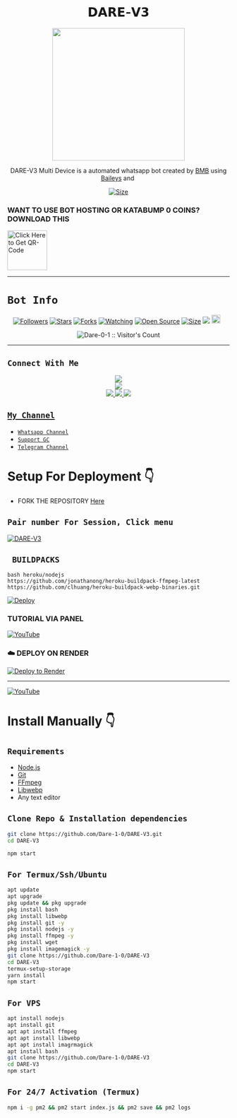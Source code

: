 <h1 align="center">𝗗𝗔𝗥𝗘-𝗩𝟯<br></h1>
<p align="center">
<img src="https://files.catbox.moe/o6zcok.jpg" height="300" />
</p>

<p align="center">
DARE-V3 Multi Device is a automated whatsapp bot created by <a href="https://github.com/Dare-0-1" target="_blank">BMB</a> using <a href="https://github.com/adiwajshing/Baileys" target="_blank">Baileys</a> and  <a href="#"><img src="http://readme-typing-svg.herokuapp.com?color=ff00ab&center=true&vCenter=true&multiline=false&lines=DARE-V3+WHATSAPP+BOT" alt="">
</p>
</p>

<p align="center">
<a href="https://youtu.be/ygIOzvZS0z0?si=HBG2WzpWO-2cBBkJ"><img title="Size" src="https://img.shields.io/badge/Tutorial-Video-green"></a>
</p>

### WANT TO USE BOT HOSTING OR KATABUMP 0 COINS? DOWNLOAD THIS
 
<a href="https://devuploads.com/h1u6arhq80vf"><img src="https://img.shields.io/badge/PATRON MD-green" alt="Click Here to Get QR-Code" width="90"></a>

------

# ```Bot Info```
<p align="center">
<a href="https://github.com/Dare-0-1/followers"><img title="Followers" src="https://img.shields.io/github/followers/Dare-0-1?color=red&style=flat-square"></a>
<a href="https://github.com/Dare-1-0/DARE-V3/stargazers/"><img title="Stars" src="https://img.shields.io/github/stars/Dare-0-1/DARE-V3?color=blue&style=flat-square"></a>
<a href="https://github.com/Dare-1-0/DARE-V3/network/members"><img title="Forks" src="https://img.shields.io/github/forks/Dare-0-1/DARE-V3?color=red&style=flat-square"></a>
<a href="https://github.com/Dare-1-0/DARE-V3/watchers"><img title="Watching" src="https://img.shields.io/github/watchers/Dare-0-1/DARE-V3?label=Watchers&color=blue&style=flat-square"></a>
<a href="https://github.com/Dare-1-0/DARE-V3"><img title="Open Source" src="https://img.shields.io/badge/Author-Patron%20Bot%20Inc.-red?v=103"></a>
<a href="https://github.com/Dare-1-0/DARE-V3/"><img title="Size" src="https://img.shields.io/github/repo-size/Dare-0-1/DARE-V3?style=flat-square&color=green"></a>
<a href="https://hits.seeyoufarm.com"><img src="https://hits.seeyoufarm.com/api/count/incr/badge.svg?url=https%3A%2F%2Fgithub.com%2FDare-0-1%2FDARE-V3&count_bg=%2379C83D&title_bg=%23555555&icon=probot.svg&icon_color=%2300FF6D&title=hits&edge_flat=false"/></a>
<a href="https://github.com/Dare-1-0/DARE-V3/graphs/commit-activity"><img height="20" src="https://img.shields.io/badge/Maintained%3F-yes-green.svg"></a>&nbsp;&nbsp;
</p>
<p align='center'>
    </p>
<p align="center"><img src="https://profile-counter.glitch.me/{DARE-V3}/count.svg" alt="Dare-0-1 :: Visitor's Count" /></p>

-------

## ```Connect With Me```
<p align="center">
<a href="https://www.youtube.com/@BMB_DARE"><img src="https://img.shields.io/badge/YouTube-ff0000?style=for-the-badge&logo=youtube&logoColor=ff000000&link=https://www.youtube.com/@Dare-0-11" /><br>
<a href="https://whatsapp.com/channel/0029VajhqUnD38COHw1aSy0M"><img src="https://img.shields.io/badge/WhatsApp Channel-25D366?style=for-the-badge&logo=whatsapp&logoColor=white&link=https://whatsapp.com/channel/0029Val0s0rIt5rsIDPCoD2q" /><br>
<a href="https://t.me/BMB_DARE"><img src="https://img.shields.io/badge/Telegram-00FFFF?style=for-the-badge&logo=telegram&logoColor=white" />
<a href="https://wa.me/message/3TOOBST7GT2BC1"><img src="https://img.shields.io/badge/Support Group-25D366?style=for-the-badge&logo=whatsapp&logoColor=white" />
<a href="https://www.instagram.com/bmb_dare?igsh=MzNlNGNkZWQ4Mg=="><img src="https://img.shields.io/badge/Instagram-A020F0?style=for-the-badge&logo=instagram&logoColor=white" />
</p>


## ```My Channel```

- [`Whatsapp Channel`](https://whatsapp.com/channel/0029VajhqUnD38COHw1aSy0M)
- [`Support GC`](https://whatsapp.com/channel/0029VajhqUnD38COHw1aSy0M)
- [`Telegram Channel`](https://t.me/BMB_DARE)


# Setup For Deployment 👇

- FORK THE REPOSITORY [Here](https://github.com/Dare-1-0/DARE-V3/fork)

## `Pair number For Session, Click menu`
[![DARE-V3](https://repl.it/badge/github/quiec/whatsasena)](https://patron-pair.onrender.com/)


## ` BUILDPACKS`

```
bash heroku/nodejs
https://github.com/jonathanong/heroku-buildpack-ffmpeg-latest
https://github.com/clhuang/heroku-buildpack-webp-binaries.git
```

[![Deploy](https://www.herokucdn.com/deploy/button.svg)](https://heroku.com/deploy?template=https://github.com/Dare-1-0/DARE-V3/)

### TUTORIAL VIA PANEL

[![YouTube](https://img.shields.io/badge/YouTube-FF0000?style=for-the-badge&logo=youtube&logoColor=white)](https://youtu.be/ygIOzvZS0z0?si=79yGQpgdIqa4Yt0U)

### ☁️ DEPLOY ON RENDER
[![Deploy to Render](https://binbashbanana.github.io/deploy-buttons/buttons/remade/render.svg)](https://dashboard.render.com/blueprint/new?repo=https%3A%2F%2Fgithub.com%2FDare-0-1-Li%2FDARE-V3)

------------------
[![YouTube](https://img.shields.io/badge/YouTube-FF0000?style=for-the-badge&logo=youtube&logoColor=white)](https://www.youtube.com/@Dare-0-11)

# Install Manually 👇
## `Requirements`
* [Node.js](https://nodejs.org/en/)
* [Git](https://git-scm.com/downloads)
* [FFmpeg](https://github.com/BtbN/FFmpeg-Builds/releases/download/autobuild-2020-12-08-13-03/ffmpeg-n4.3.1-26-gca55240b8c-win64-gpl-4.3.zip)
* [Libwebp](https://developers.google.com/speed/webp/download)
* Any text editor
## `Clone Repo & Installation dependencies`
```bash
git clone https://github.com/Dare-1-0/DARE-V3.git
cd DARE-V3

npm start
```
## `For Termux/Ssh/Ubuntu`
```bash
apt update
apt upgrade
pkg update && pkg upgrade
pkg install bash
pkg install libwebp
pkg install git -y
pkg install nodejs -y 
pkg install ffmpeg -y 
pkg install wget
pkg install imagemagick -y
git clone https://github.com/Dare-1-0/DARE-V3
cd DARE-V3
termux-setup-storage
yarn install
npm start
```
## `For VPS`
```bash
apt install nodejs 
apt install git 
apt apt install ffmpeg 
apt apt install libwebp 
apt apt install imagrmagick
apt install bash
git clone https://github.com/Dare-1-0/DARE-V3
cd DARE-V3
npm start
```
## `For 24/7 Activation (Termux)`
```bash
npm i -g pm2 && pm2 start index.js && pm2 save && pm2 logs
```
